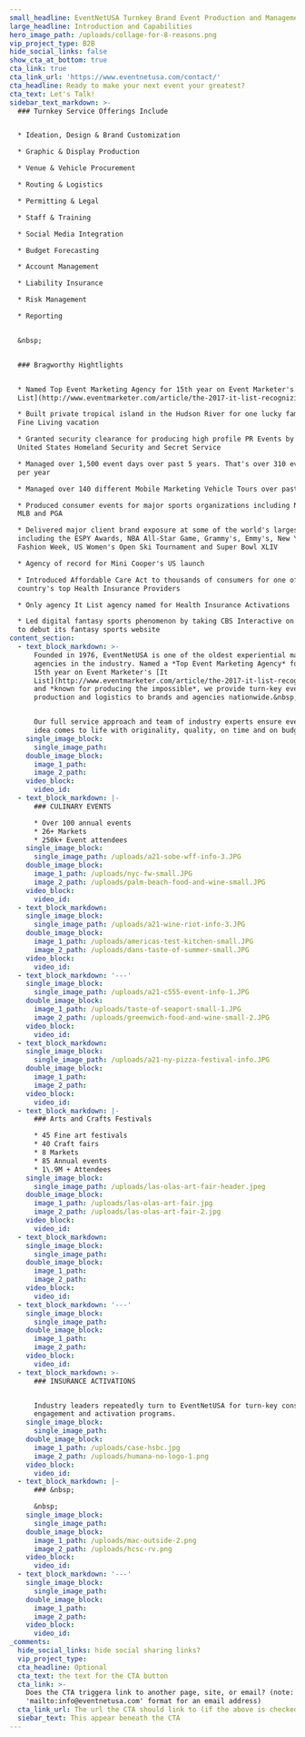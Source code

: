 ```yaml
---
small_headline: EventNetUSA Turnkey Brand Event Production and Management
large_headline: Introduction and Capabilities
hero_image_path: /uploads/collage-for-8-reasons.png
vip_project_type: B2B
hide_social_links: false
show_cta_at_bottom: true
cta_link: true
cta_link_url: 'https://www.eventnetusa.com/contact/'
cta_headline: Ready to make your next event your greatest?
cta_text: Let's Talk!
sidebar_text_markdown: >-
  ### Turnkey Service Offerings Include


  * Ideation, Design & Brand Customization

  * Graphic & Display Production

  * Venue & Vehicle Procurement

  * Routing & Logistics

  * Permitting & Legal

  * Staff & Training

  * Social Media Integration

  * Budget Forecasting

  * Account Management

  * Liability Insurance

  * Risk Management

  * Reporting


  &nbsp;


  ### Bragworthy Hightlights


  * Named Top Event Marketing Agency for 15th year on Event Marketer's [It
  List](http://www.eventmarketer.com/article/the-2017-it-list-recognizing-the-top-100-event-agencies/)

  * Built private tropical island in the Hudson River for one lucky family's
  Fine Living vacation

  * Granted security clearance for producing high profile PR Events by both
  United States Homeland Security and Secret Service

  * Managed over 1,500 event days over past 5 years. That's over 310 event day's
  per year

  * Managed over 140 different Mobile Marketing Vehicle Tours over past 10 years

  * Produced consumer events for major sports organizations including NBA, NFL,
  MLB and PGA

  * Delivered major client brand exposure at some of the world's largest events
  including the ESPY Awards, NBA All-Star Game, Grammy's, Emmy's, New York
  Fashion Week, US Women's Open Ski Tournament and Super Bowl XLIV

  * Agency of record for Mini Cooper's US launch

  * Introduced Affordable Care Act to thousands of consumers for one of the
  country's top Health Insurance Providers

  * Only agency It List agency named for Health Insurance Activations

  * Led digital fantasy sports phenomenon by taking CBS Interactive on the road
  to debut its fantasy sports website
content_section:
  - text_block_markdown: >-
      Founded in 1976, EventNetUSA is one of the oldest experiential marketing
      agencies in the industry. Named a *Top Event Marketing Agency* for the
      15th year on Event Marketer's [It
      List](http://www.eventmarketer.com/article/the-2017-it-list-recognizing-the-top-100-event-agencies/),
      and *known for producing the impossible*, we provide turn-key event
      production and logistics to brands and agencies nationwide.&nbsp;


      Our full service approach and team of industry experts ensure every brand
      idea comes to life with originality, quality, on time and on budget.
    single_image_block:
      single_image_path:
    double_image_block:
      image_1_path:
      image_2_path:
    video_block:
      video_id:
  - text_block_markdown: |-
      ### CULINARY EVENTS

      * Over 100 annual events
      * 26+ Markets
      * 250k+ Event attendees
    single_image_block:
      single_image_path: /uploads/a21-sobe-wff-info-3.JPG
    double_image_block:
      image_1_path: /uploads/nyc-fw-small.JPG
      image_2_path: /uploads/palm-beach-food-and-wine-small.JPG
    video_block:
      video_id:
  - text_block_markdown:
    single_image_block:
      single_image_path: /uploads/a21-wine-riot-info-3.JPG
    double_image_block:
      image_1_path: /uploads/americas-test-kitchen-small.JPG
      image_2_path: /uploads/dans-taste-of-summer-small.JPG
    video_block:
      video_id:
  - text_block_markdown: '---'
    single_image_block:
      single_image_path: /uploads/a21-c555-event-info-1.JPG
    double_image_block:
      image_1_path: /uploads/taste-of-seaport-small-1.JPG
      image_2_path: /uploads/greenwich-food-and-wine-small-2.JPG
    video_block:
      video_id:
  - text_block_markdown:
    single_image_block:
      single_image_path: /uploads/a21-ny-pizza-festival-info.JPG
    double_image_block:
      image_1_path:
      image_2_path:
    video_block:
      video_id:
  - text_block_markdown: |-
      ### Arts and Crafts Festivals

      * 45 Fine art festivals
      * 40 Craft fairs
      * 8 Markets
      * 85 Annual events
      * 1\.9M + Attendees
    single_image_block:
      single_image_path: /uploads/las-olas-art-fair-header.jpeg
    double_image_block:
      image_1_path: /uploads/las-olas-art-fair.jpg
      image_2_path: /uploads/las-olas-art-fair-2.jpg
    video_block:
      video_id:
  - text_block_markdown:
    single_image_block:
      single_image_path:
    double_image_block:
      image_1_path:
      image_2_path:
    video_block:
      video_id:
  - text_block_markdown: '---'
    single_image_block:
      single_image_path:
    double_image_block:
      image_1_path:
      image_2_path:
    video_block:
      video_id:
  - text_block_markdown: >-
      ### INSURANCE ACTIVATIONS


      Industry leaders repeatedly turn to EventNetUSA for turn-key consumer
      engagement and activation programs.
    single_image_block:
      single_image_path:
    double_image_block:
      image_1_path: /uploads/case-hsbc.jpg
      image_2_path: /uploads/humana-no-logo-1.png
    video_block:
      video_id:
  - text_block_markdown: |-
      ### &nbsp;

      &nbsp;
    single_image_block:
      single_image_path:
    double_image_block:
      image_1_path: /uploads/mac-outside-2.png
      image_2_path: /uploads/hcsc-rv.png
    video_block:
      video_id:
  - text_block_markdown: '---'
    single_image_block:
      single_image_path:
    double_image_block:
      image_1_path:
      image_2_path:
    video_block:
      video_id:
_comments:
  hide_social_links: hide social sharing links?
  vip_project_type:
  cta_headline: Optional
  cta_text: the text for the CTA button
  cta_link: >-
    Does the CTA triggera link to another page, site, or email? (note: use
    'mailto:info@eventnetusa.com' format for an email address)
  cta_link_url: The url the CTA should link to (if the above is checked)
  siebar_text: This appear beneath the CTA
---
```

